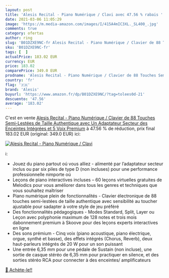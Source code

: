 ```yaml
---
layout: post
title: 'Alesis Recital - Piano Numérique / Clavi avec 47.56 % rabais '
date: 2021-03-06 11:05:29
image: 'https://m.media-amazon.com/images/I/415A4mIC3XL._SL400_.jpg'
comments: true
category: ofertas
author: ring
slug: 'B01DZXE9NC-fr Alesis Recital - Piano Numérique / Clavier de 88 Touches...'
sku: 'B01DZXE9NC-fr'
tags: [  ]
actualPrice: 183.02 EUR
currency: EUR
price: 183.02
comparePrice: 349.0 EUR
prodname: 'Alesis Recital - Piano Numérique / Clavier de 88 Touches Semi-Lestées de Taille Authentique  avec Un Adaptateur Secteur  des Enceintes Intégrées et 5 Voix Premium'
country: 'fr'
flag: '🇫🇷'
brand: 'Alesis'
buyurl: 'https://www.amazon.fr/dp/B01DZXE9NC/?tag=tolees0d-21'
descuento: '47.56'
average: '183.02'
---
```


C'est en vente [Alesis Recital - Piano Numérique / Clavier de 88 Touches Semi-Lestées de Taille Authentique  avec Un Adaptateur Secteur  des Enceintes Intégrées et 5 Voix Premium](https://www.amazon.fr/dp/B01DZXE9NC/?tag=tolees0d-21)  à  47.56 % de réduction, prix final  183.02 EUR (original: 349.0 EUR) ici:

[![Alesis Recital - Piano Numérique / Clavi](https://m.media-amazon.com/images/I/415A4mIC3XL._SL400_.jpg)](https://www.amazon.fr/dp/B01DZXE9NC/?tag=tolees0d-21)

ℹ️:

- Jouez du piano partout oú vous alliez - alimenté par l’adaptateur secteur inclus ou par six piles de type D (non incluses) pour une performance professionnelle nimporte oú
- Leçons de piano interactives incluses – 60 leçons virtuelles gratuites de Melodics pour vous améliorer dans tous les genres et techniques que vous souhaitez maîtriser
- Piano numérique plein de fonctionnalités - Clavier électronique de 88 touches semi-lestées de taille authentique avec sensibilité au toucher ajustable pour sadapter à votre style de jeu préféré
- Des fonctionnalités pédagogiques - Modes Standard, Split, Layer ou Leçon avec polyphonie maximum de 128 notes et trois mois dabonnement premium à Skoove pour des leçons experts interactives en ligne
- Des sons prémium - Cinq voix (piano acoustique, piano électrique, orgue, synthé et basse), des effets intégrés (Chorus, Reverb), deux haut-parleurs intégrés de 20 W pour un son puissant
- Une entrée 6,35 mm pour une pédale de Sustain (non incluse), une sortie de casque stéréo de 6,35 mm pour practiquer en silence, et des sorties stéréo RCA pour connecter à des enceintes/ amplificateurs

[🛒 Achète-le!!](https://www.amazon.fr/dp/B01DZXE9NC/?tag=tolees0d-21)
